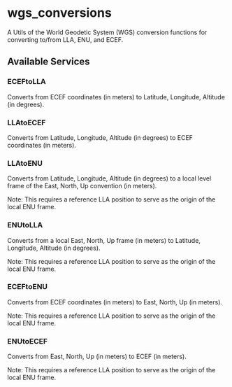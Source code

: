 # wgs_conversions #
A Utils of the World Geodetic System (WGS) conversion functions for converting to/from LLA, ENU, and ECEF.

## Available Services ##
### ECEFtoLLA ###
Converts from ECEF coordinates (in meters) to Latitude, Longitude, Altitude (in degrees).

### LLAtoECEF ###
Converts from Latitude, Longitude, Altitude (in degrees) to ECEF coordinates (in meters).

### LLAtoENU ###
Converts from Latitude, Longitude, Altitude (in degrees) to a local level frame of the East, North, Up convention (in meters).

Note: This requires a reference LLA position to serve as the origin of the local ENU frame. 

### ENUtoLLA ###
Converts from a local East, North, Up frame (in meters) to Latitude, Longitude, Altitude (in degrees).

Note: This requires a reference LLA position to serve as the origin of the local ENU frame. 

### ECEFtoENU ###
Converts from ECEF coordinates (in meters) to East, North, Up (in meters).

Note: This requires a reference LLA position to serve as the origin of the local ENU frame. 

### ENUtoECEF ###
Converts from East, North, Up (in meters) to ECEF (in meters).

Note: This requires a reference LLA position to serve as the origin of the local ENU frame. 